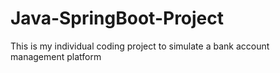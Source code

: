 # Java-SpringBoot-Project
This is my individual coding project to simulate a bank account management platform
